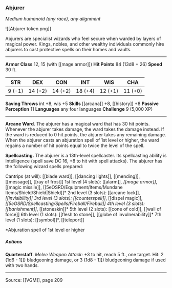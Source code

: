 ### Abjurer
_Medium humanoid (any race), any alignment_

![[Abjurer token.png]]

Abjurers are specialist wizards who feel secure when warded by layers of magical power. Kings, nobles, and other wealthy individuals commonly hire abjurers to cast protective spells on their homes and vaults.






---

**Armor Class** 12, 15 (with [[mage armor]])
**Hit Points** 84 (13d8 + 26)
**Speed** 30 ft.

| STR     | DEX     | CON     | INT     | WIS     | CHA     |
|---------|---------|---------|---------|---------|---------|
| 9 (-1) | 14 (+2) | 14 (+2) | 18 (+4) | 12 (+1) | 11 (+0) |

**Saving Throws** int +8, wis +5
**Skills** [[arcana]] +8, [[history]] +8
**Passive Perception** 11
**Languages** any four languages
**Challenge** 9 (5,000 XP)

---

**Arcane Ward**. The abjurer has a magical ward that has 30 hit points. Whenever the abjurer takes damage, the ward takes the damage instead. If the ward is reduced to 0 hit points, the abjurer takes any remaining damage. When the abjurer casts an abjuration spell of 1st level or higher, the ward regains a number of hit points equal to twice the level of the spell.

**Spellcasting.** The abjurer is a 13th-level spellcaster. Its spellcasting ability is Intelligence (spell save DC 16, +8 to hit with spell attacks). The abjurer has the following wizard spells prepared:

Cantrips (at will): [[blade ward]], [[dancing lights]], [[mending]], [[message]], [[ray of frost]]
1st level (4 slots): [[alarm]]*, [[mage armor]]*, [[magic missile]], [[5eOSRD/Equipment/Items/Mundane Items/Shield/Shield|Shield]]*
2nd level (3 slots): [[arcane lock]]*, [[invisibility]]
3rd level (3 slots): [[counterspell]]*, [[dispel magic]]*, [[5eOSRD/Spellcasting/Spells/Fireball/Fireball]]
4th level (3 slots): [[banishment]]*, [[stoneskin]]*
5th level (2 slots): [[cone of cold]], [[wall of force]]
6th level (1 slots): [[flesh to stone]], [[globe of invulnerability]]*
7th level (1 slots): [[symbol]]*, [[teleport]]

*Abjuration spell of 1st level or higher

##### Actions
**Quarterstaff**. _Melee Weapon Attack:_ +3 to hit, reach 5 ft., one target. Hit: 2 (1d6 - 1]]) bludgeoning damage, or 3 (1d8 - 1]]) bludgeoning damage if used with two hands.


---

Source: [[VGM]], page 209